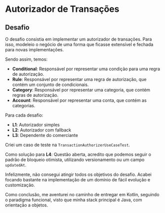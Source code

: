 # Autorizador de Transações

## Desafio

O desafio consistia em implementar um autorizador de transações. Para isso, modeleio o negócio de uma forma que ficasse
extensível e fechada para novas implementações.

Sendo assim, temos:

- **Conditional**: Responsável por representar uma condição para uma regra de autorização.
- **Rule**: Responsável por representar uma regra de autorização, que contém um conjunto de condicionais.
- **Category**: Responsável por representar uma categoria, que contém regras de autorização.
- **Account**: Responsável por representar uma conta, que contém as categorias.

Para cada desafio:

- **L1**: Autorizador simples
- **L2**: Autorizador com fallback
- **L3**: Dependente do comerciante

Criei um caso de teste na `TransactionAuthorizerUseCaseTest`.

Como solução para **L4**: Questão aberta, acredito que podemos seguir o padrão de bloqueio otimista, utilizando
versionamento ou um campo `updatedAt`.

Infelizmente, não consegui atingir todos os objetivos do desafio. Acabei focando bastante na implementação de um domínio
de fácil evolução e customização.

Como conclusão, me aventurei no caminho de entregar em Kotlin, seguindo o paradigma funcional, visto que minha stack
principal é Java, com orientação a objetos.